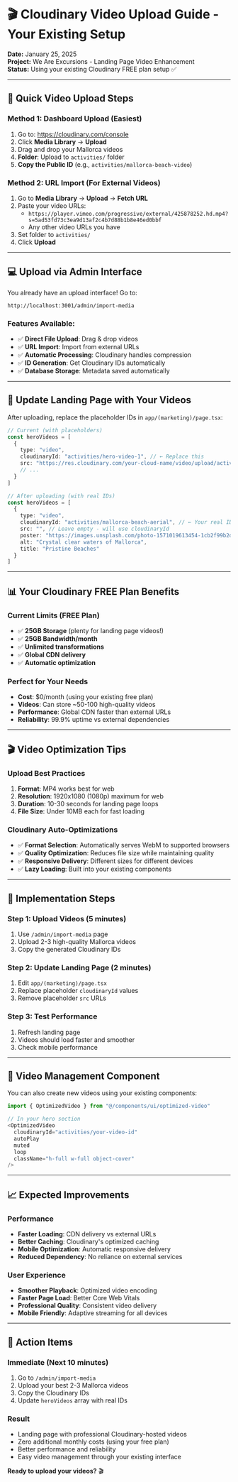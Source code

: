# 🎬 Cloudinary Video Upload Guide - Your Existing Setup

**Date:** January 25, 2025  
**Project:** We Are Excursions - Landing Page Video Enhancement  
**Status:** Using your existing Cloudinary FREE plan setup ✅

---

## 🎯 **Quick Video Upload Steps**

### **Method 1: Dashboard Upload (Easiest)**
1. Go to: https://cloudinary.com/console
2. Click **Media Library** → **Upload**
3. Drag and drop your Mallorca videos
4. **Folder**: Upload to `activities/` folder
5. **Copy the Public ID** (e.g., `activities/mallorca-beach-video`)

### **Method 2: URL Import (For External Videos)**
1. Go to **Media Library** → **Upload** → **Fetch URL**
2. Paste your video URLs:
   - `https://player.vimeo.com/progressive/external/425878252.hd.mp4?s=5ad53fd73c3ea9d13af2c4b7d88b1b8e46ed0bbf`
   - Any other video URLs you have
3. Set folder to `activities/`
4. Click **Upload**

---

## 💻 **Upload via Admin Interface**

You already have an upload interface! Go to:
```
http://localhost:3001/admin/import-media
```

### **Features Available:**
- ✅ **Direct File Upload**: Drag & drop videos
- ✅ **URL Import**: Import from external URLs  
- ✅ **Automatic Processing**: Cloudinary handles compression
- ✅ **ID Generation**: Get Cloudinary IDs automatically
- ✅ **Database Storage**: Metadata saved automatically

---

## 🔧 **Update Landing Page with Your Videos**

After uploading, replace the placeholder IDs in `app/(marketing)/page.tsx`:

```typescript
// Current (with placeholders)
const heroVideos = [
  {
    type: "video",
    cloudinaryId: "activities/hero-video-1", // ← Replace this
    src: "https://res.cloudinary.com/your-cloud-name/video/upload/activities/hero-video-1.mp4",
    // ...
  }
]

// After uploading (with real IDs)
const heroVideos = [
  {
    type: "video",
    cloudinaryId: "activities/mallorca-beach-aerial", // ← Your real ID
    src: "", // Leave empty - will use cloudinaryId
    poster: "https://images.unsplash.com/photo-1571019613454-1cb2f99b2d8b?q=80&w=2070&auto=format&fit=crop",
    alt: "Crystal clear waters of Mallorca",
    title: "Pristine Beaches"
  }
]
```

---

## 📊 **Your Cloudinary FREE Plan Benefits**

### **Current Limits (FREE Plan)**
- ✅ **25GB Storage** (plenty for landing page videos!)
- ✅ **25GB Bandwidth/month** 
- ✅ **Unlimited transformations**
- ✅ **Global CDN delivery**
- ✅ **Automatic optimization**

### **Perfect for Your Needs**
- **Cost**: $0/month (using your existing free plan)
- **Videos**: Can store ~50-100 high-quality videos
- **Performance**: Global CDN faster than external URLs
- **Reliability**: 99.9% uptime vs external dependencies

---

## 🎬 **Video Optimization Tips**

### **Upload Best Practices**
1. **Format**: MP4 works best for web
2. **Resolution**: 1920x1080 (1080p) maximum for web
3. **Duration**: 10-30 seconds for landing page loops
4. **File Size**: Under 10MB each for fast loading

### **Cloudinary Auto-Optimizations**
- ✅ **Format Selection**: Automatically serves WebM to supported browsers
- ✅ **Quality Optimization**: Reduces file size while maintaining quality
- ✅ **Responsive Delivery**: Different sizes for different devices
- ✅ **Lazy Loading**: Built into your existing components

---

## 🚀 **Implementation Steps**

### **Step 1: Upload Videos (5 minutes)**
1. Use `/admin/import-media` page
2. Upload 2-3 high-quality Mallorca videos
3. Copy the generated Cloudinary IDs

### **Step 2: Update Landing Page (2 minutes)**
1. Edit `app/(marketing)/page.tsx`
2. Replace placeholder `cloudinaryId` values
3. Remove placeholder `src` URLs

### **Step 3: Test Performance**
1. Refresh landing page
2. Videos should load faster and smoother
3. Check mobile performance

---

## 🔄 **Video Management Component**

You can also create new videos using your existing components:

```typescript
import { OptimizedVideo } from "@/components/ui/optimized-video"

// In your hero section
<OptimizedVideo
  cloudinaryId="activities/your-video-id"
  autoPlay
  muted
  loop
  className="h-full w-full object-cover"
/>
```

---

## 📈 **Expected Improvements**

### **Performance**
- **Faster Loading**: CDN delivery vs external URLs
- **Better Caching**: Cloudinary's optimized caching
- **Mobile Optimization**: Automatic responsive delivery
- **Reduced Dependency**: No reliance on external services

### **User Experience**
- **Smoother Playback**: Optimized video encoding
- **Faster Page Load**: Better Core Web Vitals
- **Professional Quality**: Consistent video delivery
- **Mobile Friendly**: Adaptive streaming for all devices

---

## 🎯 **Action Items**

### **Immediate (Next 10 minutes)**
1. Go to `/admin/import-media`
2. Upload your best 2-3 Mallorca videos
3. Copy the Cloudinary IDs
4. Update `heroVideos` array with real IDs

### **Result**
- Landing page with professional Cloudinary-hosted videos
- Zero additional monthly costs (using your free plan)
- Better performance and reliability
- Easy video management through your existing interface

**Ready to upload your videos?** 🎬 
